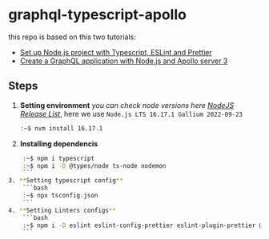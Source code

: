 # graphql-typescript-apollo

this repo is based on this two tutorials:

- [Set up Node.js project with Typescript, ESLint and Prettier](https://blog.tericcabrel.com/set-up-a-nodejs-project-with-typescript-eslint-and-prettier/)
- [Create a GraphQL application with Node.js and Apollo server 3](https://blog.tericcabrel.com/create-a-graphql-application-with-node-js-and-apollo/)

## Steps

1. **Setting environment**
    _you can check node versions here [NodeJS Release List](https://nodejs.org/en/download/releases/)_,
    here we use `Node.js LTS 16.17.1 Gallium 2022-09-23`

    ```bash
    :~$ nvm install 16.17.1
    ```

2. **Installing dependencis**

```bash
    :~$ npm i typescript
    :~$ npm i -D @types/node ts-node nodemon
    ```
3. **Setting typescript config**
    ```bash
    :~$ npx tsconfig.json
    ```
4. **Setting Linters configs**
    ```bash
    :~$ npm i -D eslint eslint-config-prettier eslint-plugin-prettier @typescript-eslint/eslint-plugin @typescript-eslint/parser
    ```
